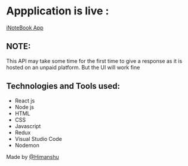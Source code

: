 # Appplication is live :
[iNoteBook App](https://i-notebook-2312.netlify.app)

## NOTE:
This API may take some time for the first time to give a response as it is hosted on an unpaid platform. But the UI will work fine

## Technologies and Tools used:
- React js
- Node js
- HTML
- CSS
- Javascript
- Redux
- Visual Studio Code
- Nodemon

Made by [@Himanshu](https://www.linkedin.com/in/himanshu2312/)
